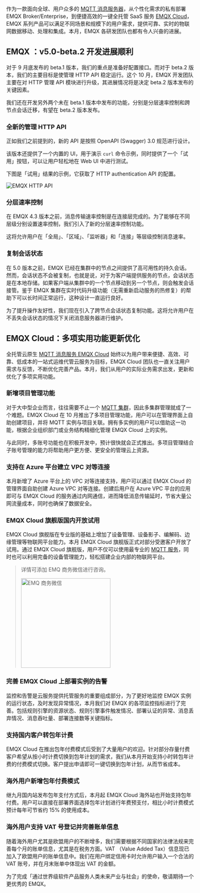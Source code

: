 作为一款面向全球、用户众多的 [MQTT 消息服务器](https://www.emqx.io/zh)，从个性化需求的私有部署 EMQX Broker/Enterprise，到便捷高效的一键全托管 SaaS 服务 [EMQX Cloud](https://www.emqx.com/zh/cloud)，EMQX 系列产品可以满足不同场景和规模下的用户需求，提供可靠、实时的物联网数据移动、处理和集成。本月，EMQX 各研发团队也都有令人兴奋的进展。


## EMQX ：v5.0-beta.2 开发进展顺利

对于 9 月底发布的 beta.1 版本，我们的重点是准备好配置接口。而对于 beta.2 版本，我们的主要目标是使管理 HTTP API 稳定运行。这个 10 月，EMQX 开发团队主要在对 HTTP 管理 API 模块进行升级，其进展情况将是决定 beta.2 版本发布的关键因素。

我们还在开发另外两个未在 beta.1 版本中发布的功能，分别是分层速率控制和跨节点会话迁移，有望在 beta.2 版本发布。

### 全新的管理 HTTP API

正如我们之前提到的，新的 API 是按照 OpenAPI (Swagger) 3.0 规范进行设计。

该版本还提供了一个内置的 UI，用于演示 `curl` 命令示例，同时提供了一个「试用」按钮，可以让用户轻松地在 Web UI 中进行测试。

下图是「试用」结果的示例，它获取了 HTTP authentication API 的配置。

![EMQX HTTP API](https://static.emqx.net/images/ab84be82a14c4e98ea6ca7a6db0e8fdf.jpeg)
 

### 分层速率控制

在 EMQX 4.3 版本之前，消息传输速率控制是在连接层完成的。为了能够在不同层级分别设置速率控制，我们引入了新的分层速率控制功能。

这将允许用户在「全局」、「区域」、「监听器」和「连接」等层级控制消息速率。

### 复制会话状态

在 5.0 版本之前，EMQX 已经在集群中的节点之间提供了高可用性的持久会话。然而，会话状态不会被复制，也就是说，对于为客户端提供服务的节点，会话状态是在本地存储。如果客户端从集群中的一个节点移动到另一个节点，则会触发会话接管。鉴于 EMQX 集群在实时代码升级功能（无需重新启动服务的热修复）的帮助下可以长时间正常运行，这种设计一直运行良好。

为了提升操作友好性，我们现在引入了跨节点会话状态复制功能。这将允许用户在不丢失会话状态的情况下关闭消息服务器进行维护。


## EMQX Cloud：多项实用功能更新优化

全托管云原生 [MQTT 消息服务 EMQX Cloud](https://www.emqx.com/zh/cloud) 始终以为用户带来便捷、高效、可靠、低成本的一站式运维代管云服务为目标，EMQX Cloud 团队也一直关注用户需求与反馈，不断优化完善产品。本月，我们从用户的实际业务需求出发，更新和优化了多项实用功能。

### 新增项目管理功能

对于大中型企业而言，往往需要不止一个 [MQTT 集群](https://www.emqx.com/zh/blog/tag/mqtt-broker-集群)，因此多集群管理就成了一个难题。EMQX Cloud 在 10 月推出了多项目管理功能，用户可以在管理界面上自助创建项目，并将 MQTT 实例与项目关联。拥有多实例的用户可以借助这一功能，根据企业组织部门或业务结构精细化管理 EMQX Cloud 上的实例。

与此同时，多账号功能也在积极开发中，预计很快就会正式推出。多项目管理结合子账号管理的能力将帮助用户更方便、更安全的管理云上资源。

### 支持在 Azure 平台建立 VPC 对等连接

本月新增了 Azure 平台上的 VPC 对等连接支持，用户可以通过 EMQX Cloud 的管理界面自助创建 Azure VPC 对等连接。创建后用户在 Azure VPC 平台的应用即可与 EMQX Cloud 的服务通过内网通信，进而降低消息传输延时，节省大量公网流量成本，同时也确保了数据安全。

### EMQX Cloud 旗舰版国内开放试用

EMQX Cloud 旗舰版在专业版的基础上增加了设备管理、设备影子、编解码、边缘管理等物联网平台能力。本月 EMQX Cloud 旗舰版正式对部分受邀客户开放了试用。通过 EMQX Cloud 旗舰版，用户不仅可以使用最专业的 [MQTT 服务](https://www.emqx.com/zh/cloud)，同时也可以利用完备的设备管理能力，轻松搭建企业内部的物联网平台。

> 详情可添加 EMQ 商务微信进行咨询。
>
> <img width=240 alt="EMQ 商务微信" src="https://static.emqx.net/images/744b3b2a3470e4092ed95ba40b8a68ed.png">

### 完善 EMQX Cloud 上部署实例的告警

监控和告警是云服务提供托管服务的重要组成部分，为了更好地监控 EMQX 实例的运行状态，及时发现异常情况，本月我们对 EMQX 的各项监控指标进行了完善。包括规则引擎的资源状态、规则引擎事件触发情况、部署认证的异常、消息丢弃情况、消息吞吐量、部署连接数等关键指标。

### 支持国内客户转包年计费

EMQX Cloud 在推出包年付费模式后受到了大量用户的欢迎。针对部分存量付费客户希望从按小时计费切换到包年计划的需求，我们从本月开始支持小时转包年计费的付费模式切换。客户提出申请即可一键切换到包年计划，从而节省成本。

### 海外用户新增包年付费模式

继九月国内站发布包年支付方式后，本月起 EMQX Cloud 海外站也开始支持包年付费。用户可以直接在部署界面选择包年计划进行年费预支付，相比小时计费模式预计每年可节省约 15% 的使用成本。

### 海外用户支持 VAT 号登记并完善账单信息

随着海外用户尤其是欧盟用户的不断增多，我们需要根据不同国家的法律法规来完善每个月的账单信息，尤其是在税务方面。VAT （Value Added Tax）信息现已加入了欧盟用户的账单信息中。我们在用户绑定信用卡时允许用户输入一个合法的 VAT 账号，并在月末账单中体现出 VAT 的金额。


为了完成「通过世界级软件产品服务人类未来产业与社会」的使命，敬请期待一个更优秀的 EMQX。

